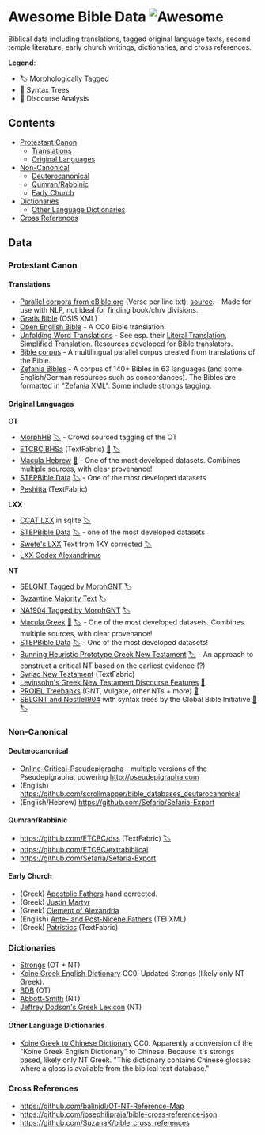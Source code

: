 # Awesome Bible Data ![Awesome](https://awesome.re/badge-flat2.svg)

Biblical data including translations, tagged original language texts, second temple literature, early church writings, dictionaries, and cross references.

**Legend**:

 - 🏷️  Morphologically Tagged
 - 🌲 Syntax Trees
 - 💬 Discourse Analysis

## Contents

- [Protestant Canon](#protestant-canon)
  - [Translations](#translations)
  - [Original Languages](#original-languages)
- [Non-Canonical](#non-canonical)
  - [Deuterocanonical](#deuterocanonical)
  - [Qumran/Rabbinic](#qumranrabbinic)
  - [Early Church](#early-church)
- [Dictionaries](#dictionaries)
  - [Other Language Dictionaries](#other-languages-dictionaries)
- [Cross References](#cross-references)

## Data

### Protestant Canon

#### Translations

  - [Parallel corpora from eBible.org](https://github.com/BibleNLP/ebible-corpus) (Verse per line txt). [source](https://eBible.org). - Made for use with NLP, not ideal for finding book/ch/v divisions.
  - [Gratis Bible](https://github.com/gratis-bible/bible) (OSIS XML)
  - [Open English Bible](https://github.com/openenglishbible/Open-English-Bible) - A CC0 Bible translation.
  - [Unfolding Word Translations](https://git.door43.org/unfoldingWord/) - See esp. their [Literal Translation](https://git.door43.org/unfoldingWord/en_ult/), [Simplified Translation](https://git.door43.org/unfoldingWord/en_ust/). Resources developed for Bible translators.
  - [Bible corpus](https://github.com/christos-c/bible-corpus) - A multilingual parallel corpus created from translations of the Bible.
  - [Zefania Bibles](https://sourceforge.net/projects/zefania-sharp/) - A corpus of 140+ Bibles in 63 languages (and some English/German resources such as concordances). The Bibles are formatted in "Zefania XML". Some include strongs tagging.

#### Original Languages

  **OT**
  - [MorphHB](https://github.com/openscriptures/morphhb/) [🏷️](## "Morphologically Tagged") - Crowd sourced tagging of the OT
  - [ETCBC BHSa](https://github.com/ETCBC/bhsa) (TextFabric) [🌲](## "Syntax Trees") [🏷️](## "Morphologically Tagged")
  - [Macula Hebrew](https://github.com/Clear-Bible/macula-hebrew/) [🌲](## "Syntax Trees") - One of the most developed datasets. Combines multiple sources, with clear provenance!
  - [STEPBible Data](https://github.com/STEPBible/STEPBible-Data) [🏷️](## "Morphologically Tagged") - One of the most developed datasets
  - [Peshitta](https://github.com/ETCBC/peshitta) (TextFabric)

  **LXX**
  - [CCAT LXX](https://github.com/orenfromberg/lxxproject) in sqlite [🏷️](## "Morphologically Tagged")
  - [STEPBible Data](https://github.com/STEPBible/STEPBible-Data) [🏷️](## "Morphologically Tagged") - one of the most developed datasets
  - [Swete's LXX](https://github.com/sleeptillseven/LXX-Swete/) Text from 1KY corrected [🏷️](## "Morphologically Tagged")
  - [LXX Codex Alexandrinus](https://github.com/sleeptillseven/LXX.Alex)

  **NT**
  - [SBLGNT Tagged by MorphGNT](https://github.com/morphgnt/sblgnt) [🏷️](## "Morphologically Tagged")
  - [Byzantine Majority Text](https://github.com/byztxt/byzantine-majority-text) [🏷️](## "Morphologically Tagged")
  - [NA1904 Tagged by MorphGNT](https://github.com/biblicalhumanities/Nestle1904/) [🏷️](## "Morphologically Tagged")
  - [Macula Greek](https://github.com/Clear-Bible/macula-greek) [🌲](## "Syntax Trees") [🏷️](## "Morphologically Tagged") - One of the most developed datasets. Combines multiple sources, with clear provenance!
  - [STEPBible Data](https://github.com/STEPBible/STEPBible-Data) [🏷️](## "Morphologically Tagged") - One of the most developed datasets!
  - [Bunning Heuristic Prototype Greek New Testament](https://github.com/greekcntr/BHP)  [🏷️](## "Morphologically Tagged") - An approach to construct a critical NT based on the earliest evidence (?)
  - [Syriac New Testament](https://github.com/etcbc/syrnt) (TextFabric)
  - [Levinsohn's Greek New Testament Discourse Features](https://github.com/biblicalhumanities/levinsohn) [💬](## "Discourse Analysis")
  - [PROIEL Treebanks](https://github.com/proiel/proiel-treebank) (GNT, Vulgate, other NTs + more) [🌲](## "Syntax Trees")
  - [SBLGNT and Nestle1904](https://github.com/biblicalhumanities/greek-new-testament) with syntax trees by the Global Bible Initiative [🌲](## "Syntax Trees") [🏷️](## "Morphologically Tagged")

### Non-Canonical
#### Deuterocanonical
  - [Online-Critical-Pseudepigrapha](https://github.com/OnlineCriticalPseudepigrapha/Online-Critical-Pseudepigrapha) - multiple versions of the Pseudepigrapha, powering <http://pseudepigrapha.com>
  - (English) https://github.com/scrollmapper/bible_databases_deuterocanonical
  - (English/Hebrew) https://github.com/Sefaria/Sefaria-Export

#### Qumran/Rabbinic
  - https://github.com/ETCBC/dss (TextFabric) [🏷️](## "Morphologically Tagged")
  - https://github.com/ETCBC/extrabiblical
  - https://github.com/Sefaria/Sefaria-Export

#### Early Church
  - (Greek) [Apostolic Fathers](https://github.com/jtauber/apostolic-fathers) hand corrected.
  - (Greek) [Justin Martyr](https://github.com/Mallioch/justin-martyr-texts)
  - (Greek) [Clement of Alexandria](https://github.com/Mallioch/clement-of-alexandria-texts)
  - (English) [Ante- and Post-Nicene Fathers](https://github.com/gregorycrane/nicenefathers) (TEI XML)
  - (Greek) [Patristics](https://github.com/pthu/patristics) (TextFabric)

### Dictionaries

- [Strongs](https://github.com/openscriptures/strongs) (OT + NT)
- [Koine Greek English Dictionary](https://github.com/biblical-text/koine-greek-english-dictionary) CC0. Updated Strongs (likely only NT Greek).
- [BDB](https://github.com/openscriptures/HebrewLexicon) (OT)
- [Abbott-Smith](https://github.com/translatable-exegetical-tools/Abbott-Smith) (NT)
- [Jeffrey Dodson's Greek Lexicon](https://github.com/biblicalhumanities/Dodson-Greek-Lexicon) (NT)

#### Other Language Dictionaries

- [Koine Greek to Chinese Dictionary](https://github.com/biblical-text/koine-greek-chinese-dictionary) CC0. Apparently a conversion of the "Koine Greek English Dictionary" to Chinese. Because it's strongs based, likely only NT Greek. "This dictionary contains Chinese glosses where a gloss is available from the biblical text database."

### Cross References

- https://github.com/balinjdl/OT-NT-Reference-Map
- https://github.com/josephilipraja/bible-cross-reference-json
- https://github.com/SuzanaK/bible_cross_references
